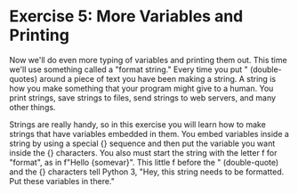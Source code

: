 # Exercise 5: More Variables and Printing

Now we'll do even more typing of variables and printing them out. This time we'll use something called a "format string." 
Every time you put " (double-quotes) around a piece of text you have been making a string. 
A string is how you make something that your program might give to a human. 
You print strings, save strings to files, send strings to web servers, and many other things.

Strings are really handy, so in this exercise you will learn how to make strings that have variables embedded in them. 
You embed variables inside a string by using a special {} sequence and then put the variable you want inside the {} characters. 
You also must start the string with the letter f for "format", as in f"Hello {somevar}". 
This little f before the " (double-quote) and the {} characters tell Python 3, "Hey, this string needs to be formatted. 
Put these variables in there."

```

```
